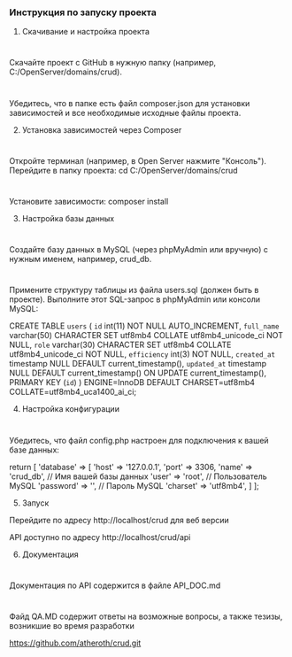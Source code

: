 ### Инструкция по запуску проекта

1. Скачивание и настройка проекта

#
Скачайте проект с GitHub в нужную папку (например, C:/OpenServer/domains/crud).

#
 Убедитесь, что в папке есть файл composer.json для установки зависимостей и все необходимые исходные файлы проекта.

2. Установка зависимостей через Composer 

#
Откройте терминал (например, в Open Server нажмите "Консоль").
Перейдите в папку проекта: cd C:/OpenServer/domains/crud

# 
Установите зависимости: composer install


3. Настройка базы данных

#
Создайте базу данных в MySQL (через phpMyAdmin или вручную) с нужным именем, например, crud_db.

#
Примените структуру таблицы из файла users.sql (должен быть в проекте). Выполните этот SQL-запрос в phpMyAdmin или консоли MySQL:

CREATE TABLE `users` (
    `id` int(11) NOT NULL AUTO_INCREMENT,
    `full_name` varchar(50) CHARACTER SET utf8mb4 COLLATE utf8mb4_unicode_ci NOT NULL,
    `role` varchar(30) CHARACTER SET utf8mb4 COLLATE utf8mb4_unicode_ci NOT NULL,
    `efficiency` int(3) NOT NULL,
    `created_at` timestamp NULL DEFAULT current_timestamp(),
    `updated_at` timestamp NULL DEFAULT current_timestamp() ON UPDATE current_timestamp(),
    PRIMARY KEY (`id`)
) ENGINE=InnoDB DEFAULT CHARSET=utf8mb4 COLLATE=utf8mb4_uca1400_ai_ci;


4. Настройка конфигурации

#
Убедитесь, что файл config.php настроен для подключения к вашей базе данных:


return [
    'database' => [
        'host' => '127.0.0.1',
        'port' => 3306,
        'name' => 'crud_db', // Имя вашей базы данных
        'user' => 'root',    // Пользователь MySQL
        'password' => '',    // Пароль MySQL
        'charset' => 'utf8mb4',
    ]
];

5. Запуск

Перейдите по адресу http://localhost/crud для веб версии

API доступно по адресу http://localhost/crud/api


6. Документация

#
Документация по API содержится в файле API_DOC.md

#
Файд QA.MD содержит ответы на возможные вопросы, а также тезизы, возникшие во время разработки

https://github.com/atheroth/crud.git